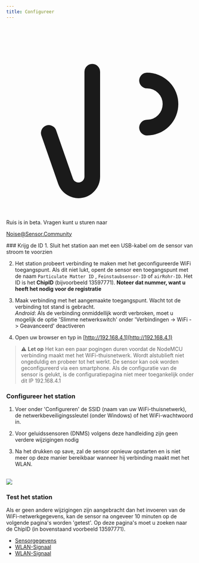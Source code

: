 ```yaml
---
title: Configureer
---
```


  <div class="max-w-screen-xl mx-auto pb-5">
      <div class="p-2 rounded-lg bg-indigo-100 shadow-lg sm:p-3">
      <div class="flex items-center">
            <span class="p-2 rounded-lg bg-indigo-500">
              <svg class="h-8 w-8 text-white" fill="none" viewBox="0 0 24 24" stroke="currentColor">
                <path stroke-linecap="round" stroke-linejoin="round" stroke-width="2" d="M11 5.882V19.24a1.76 1.76 0 01-3.417.592l-2.147-6.15M18 13a3 3 0 100-6M5. 436 13.683A4.001 4.001 0 017 6h1.832c4.1 0 7.625-1.234 9.168-3v14c-1.543-1.766-5.067-3-9.168-3H7a3.988 3.988 0 01-1.564-.317z" >
              <svg>
            <span>
        <div class="flex flex-wrap">
          <div class="flex-wrap flex">
            <p class="pt-1 text-indigo-700 font-medium">
                Ruis is in beta. Vragen kunt u sturen naar<p>
          <a href="mailto:Noise@Sensor.Community" class="ml-1 font-medium underline text-white hover:text-yellow-600">
                  Noise@Sensor.Community<a>
          <div>
           <div>
      <div>
    <div>
  <div>
  <div>
### Krijg de ID
1. Sluit het station aan met een USB-kabel om de sensor van stroom te voorzien

2. Het station probeert verbinding te maken met het geconfigureerde WiFi toegangspunt. Als dit niet lukt, opent de sensor een toegangspunt met de naam `Particulate Matter ID` , `Feinstaubsensor-ID` of `airRohr-ID`. Het ID is het **ChipID** (bijvoorbeeld 13597771). **Noteer dat nummer, want u heeft het nodig voor de registratie**

3. Maak verbinding met het aangemaakte toegangspunt. Wacht tot de verbinding tot stand is gebracht.<br>*Android*: Als de verbinding onmiddellijk wordt verbroken, moet u mogelijk de optie 'Slimme netwerkswitch' onder 'Verbindingen -> WiFi -> Geavanceerd' deactiveren

4. Open uw browser en typ in [http://192.168.4.1](http://192.168.4.1)

> ⚠️ **Let op** Het kan een paar pogingen duren voordat de NodeMCU verbinding maakt met het WiFi-thuisnetwerk. Wordt alstublieft niet ongeduldig en probeer tot het werkt. De sensor kan ook worden geconfigureerd via een smartphone. Als de configuratie van de sensor is gelukt, is de configuratiepagina niet meer toegankelijk onder dit IP 192.168.4.1

### Configureer het station
1. Voer onder 'Configureren' de SSID (naam van uw WiFi-thuisnetwerk), de netwerkbeveiligingssleutel (onder Windows) of het WiFi-wachtwoord in.

2. Voor geluidssensoren (DNMS) volgens deze handleiding zijn geen verdere wijzigingen nodig

3. Na het drukken op save, zal de sensor opnieuw opstarten en is niet meer op deze manier bereikbaar wanneer hij verbinding maakt met het WLAN.

<br>

<img src="..docsairrohr_config_initial.jpg" loading="lazy">
<br>

### Test het station
Als er geen andere wijzigingen zijn aangebracht dan het invoeren van de WiFi-netwerkgegevens, kan de sensor na ongeveer 10 minuten op de volgende pagina's worden 'getest'. Op deze pagina's moet u zoeken naar de ChipID (in bovenstaand voorbeeld 13597771).

 * [Sensorgegevens](www.madavi.desensorgraph.php)
 * [WLAN-Signaal](www.madavi.desensorsignal.php)
 * [WLAN-Signaal](www.madavi.desensorsignal.php)




